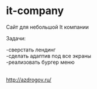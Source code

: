 # it-company
Сайт для небольшой It компании

Задачи:<br>

 -cверстать лендинг <br>
 -сделать адаптив под все экраны <br>
 -реализовать бургер меню<br>
 <br>

http://azdrogov.ru/